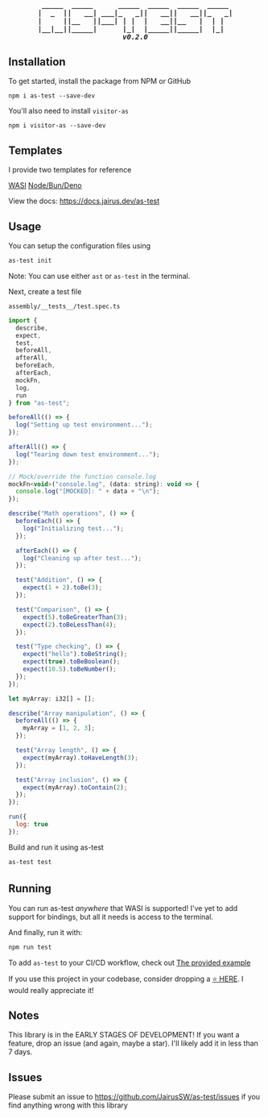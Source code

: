 <h5 align="center">
<pre> _____  _____      _____  _____  _____  _____ 
|  _  ||   __| ___|_   _||   __||   __||_   _|
|     ||__   ||___| | |  |   __||__   |  | |  
|__|__||_____|      |_|  |_____||_____|  |_|  
v0.2.0
</pre>
</h5>

## Installation

To get started, install the package from NPM or GitHub

`npm i as-test --save-dev`

You'll also need to install `visitor-as`

`npm i visitor-as --save-dev`

## Templates

I provide two templates for reference

[WASI](https://github.com/JairusSW/as-test/tree/template/wasi)
[Node/Bun/Deno](https://github.com/JairusSW/as-test/tree/template/node-bun-deno)

View the docs: https://docs.jairus.dev/as-test

## Usage

You can setup the configuration files using

```bash
as-test init
```

Note: You can use either `ast` or `as-test` in the terminal.

Next, create a test file

`assembly/__tests__/test.spec.ts`

```js
import {
  describe,
  expect,
  test,
  beforeAll,
  afterAll,
  beforeEach,
  afterEach,
  mockFn,
  log,
  run
} from "as-test";

beforeAll(() => {
  log("Setting up test environment...");
});

afterAll(() => {
  log("Tearing down test environment...");
});

// Mock/override the function console.log
mockFn<void>("console.log", (data: string): void => {
  console.log("[MOCKED]: " + data + "\n");
});

describe("Math operations", () => {
  beforeEach(() => {
    log("Initializing test...");
  });

  afterEach(() => {
    log("Cleaning up after test...");
  });

  test("Addition", () => {
    expect(1 + 2).toBe(3);
  });

  test("Comparison", () => {
    expect(5).toBeGreaterThan(3);
    expect(2).toBeLessThan(4);
  });

  test("Type checking", () => {
    expect("hello").toBeString();
    expect(true).toBeBoolean();
    expect(10.5).toBeNumber();
  });
});

let myArray: i32[] = [];

describe("Array manipulation", () => {
  beforeAll(() => {
    myArray = [1, 2, 3];
  });

  test("Array length", () => {
    expect(myArray).toHaveLength(3);
  });

  test("Array inclusion", () => {
    expect(myArray).toContain(2);
  });
});

run({
  log: true
});
```

Build and run it using as-test

```bash
as-test test
```

<h6>

## Running

You can run as-test _anywhere_ that WASI is supported! I've yet to add support for bindings, but all it needs is access to the terminal.

And finally, run it with:

```bash
npm run test
```

To add `as-test` to your CI/CD workflow, check out [The provided example](https://github.com/JairusSW/as-test/blob/main/.github/workflows/nodejs.yml)

If you use this project in your codebase, consider dropping a [⭐ HERE](https://github.com/JairusSW/as-test). I would really appreciate it!

## Notes

This library is in the EARLY STAGES OF DEVELOPMENT!
If you want a feature, drop an issue (and again, maybe a star). I'll likely add it in less than 7 days.

## Issues

Please submit an issue to https://github.com/JairusSW/as-test/issues if you find anything wrong with this library

